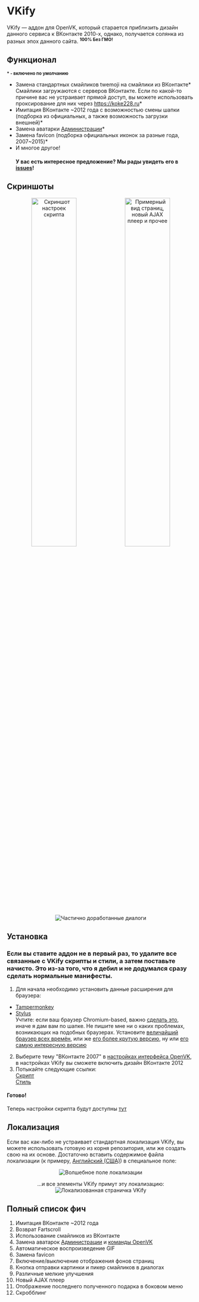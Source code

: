 # VKify
VKify — аддон для OpenVK, который старается приблизить дизайн данного сервиса к ВКонтакте 2010-х, однако, получается солянка из разных эпох данного сайта. <sup><b>100% Без ГМО!</b></sup>

## Функционал
<sup><b>* - включено по умолчанию</b></sup>
- Замена стандартных смайликов twemoji на смайлики из ВКонтакте*
  <br>Смайлики загружаются с серверов ВКонтакте. Если по какой-то причине вас не устраивает прямой доступ, вы можете использовать проксирование для них через https://koke228.ru*
- Имитация ВКонтакте ~2012 года с возможностью смены шапки (подборка из официальных, а также возможность загрузки внешней)*
- Замена аватарки [Администрации](https://ovk.to/id100)*
- Замена favicon (подборка официальных иконок за разные года, 2007~2015)*
- И многое другое!
  #### У вас есть интересное предложение? Мы рады увидеть его в [issues](https://github.com/koke228666/VKify/issues)!
## Скриншоты
<p align="center">
  <img width="49%" alt="Скриншот настроек скрипта" src="https://github.com/user-attachments/assets/50aea5f4-7c3e-4391-8fee-444ae8e1235a">
  <img width="49%" alt="Примерный вид страниц, новый AJAX плеер и прочее" src="https://github.com/user-attachments/assets/7c140910-58ea-48b6-8afc-4007ad2cbc33">
</p>
<p align="center">
  <img alt="Частично доработанные диалоги" src="https://github.com/user-attachments/assets/69a19e05-b1c9-4da7-9336-3ceabfa82f15">
</p>


## Установка
### Если вы ставите аддон не в первый раз, то удалите все связанные с VKify скрипты и стили, а затем поставьте начисто. Это из-за того, что я дебил и не додумался сразу сделать нормальные манифесты.

1. Для начала необходимо установить данные расширения для браузера:
- [Tampermonkey](https://www.tampermonkey.net/?locale=ru) 
- [Stylus](https://add0n.com/stylus.html)
  <br> Учтите: если ваш браузер Chromium-based, важно [сделать это](https://www.tampermonkey.net/faq.php#Q209), иначе я дам вам по шапке. Не пишите мне ни о каких проблемах, возникающих на подобных браузерах. Установите [величайший браузер всех времён](https://www.mozilla.org/firefox), или же [его более крутую версию](https://www.waterfox.net/), ну или [его самую интересную версию](https://zen-browser.app/)
2. Выберите тему "ВКонтакте 2007" в [настройках интерфейса OpenVK](https://ovk.to/settings?act=interface), в настройках VKify вы сможете включить дизайн ВКонтакте 2012
3. Потыкайте следующие ссылки:
  <br>[Скрипт](https://raw.githubusercontent.com/koke228666/VKify/refs/heads/main/vkify.user.js)
  <br>[Стиль](https://raw.githubusercontent.com/koke228666/VKify/refs/heads/main/vkify.user.css)
#### Готово!
Теперь настройки скрипта будут доступны [тут](https://ovk.to/settings?vkify)

## Локализация
Если вас как-либо не устраивает стандартная локализация VKify, вы можете использовать готовую из корня репозитория, или же создать свою на их основе. Достаточно вставить содержимое файла локализации (к примеру, [Английский (США)](https://raw.githubusercontent.com/koke228666/VKify/refs/heads/main/en-US.json)) в специальное поле:
<p align="center">
  <img alt="Волшебное поле локализации" src="https://github.com/user-attachments/assets/0b6a88f9-7e79-4556-9495-1f378ab46c9d">
</p>
<p align="center">
  ...и все элементы VKify примут эту локализацию:
  <img alt="Локализованная страничка VKify" src="https://github.com/user-attachments/assets/eb80cc97-3b22-4c03-9bfa-590dd3aac8e0">
</p>

## Полный список фич
1. Имитация ВКонтакте ~2012 года
2. Возврат Fartscroll
3. Использование смайликов из ВКонтакте
4. Замена аватарок [Администрации](https://ovk.to/id100) и [команды OpenVK](https://ovk.to/team)
5. Автоматическое воспроизведение GIF
6. Замена favicon
7. Включение/выключение отображения фонов страниц
8. Кнопка отправки картинки и пикер смайликов в диалогах
9. Различные мелкие улучшения
10. Новый AJAX плеер
11. Отображение последнего полученного подарка в боковом меню
12. Скробблинг

